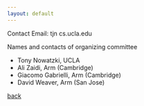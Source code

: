 ```yaml
---
layout: default
---
```


Contact Email: tjn cs.ucla.edu

Names and contacts of organizing committee
* Tony Nowatzki, UCLA 
* Ali Zaidi, Arm (Cambridge)	
* Giacomo Gabrielli, Arm (Cambridge)	
* David Weaver, Arm (San Jose)	


[back](./)
